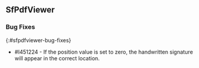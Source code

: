 ## SfPdfViewer

### Bug Fixes
{:#sfpdfviewer-bug-fixes}

* \#I451224 - If the position value is set to zero, the handwritten signature will appear in the correct location.

